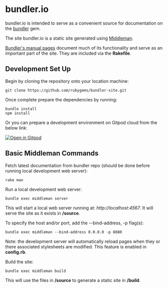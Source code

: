 # bundler.io
bundler.io is intended to serve as a convenient source for documentation on the [bundler](https://github.com/rubygems/rubygems) gem.

The site bundler.io is a static site generated using [Middleman](http://middlemanapp.com/).

[Bundler's manual pages](https://github.com/rubygems/rubygems/tree/master/bundler/lib/bundler/man) document much of its functionality and serve as an important part of the site. They are included via the **Rakefile**.

## Development Set Up

Begin by cloning the repository onto your location machine:

    git clone https://github.com/rubygems/bundler-site.git

Once complete prepare the dependencies by running:

    bundle install
    npm install

Or you can prepare a development environment on Gitpod cloud from the below link:

[![Open in Gitpod](https://gitpod.io/button/open-in-gitpod.svg)](https://gitpod.io/#https://github.com/rubygems/bundler-site)

## Basic Middleman Commands

Fetch latest documentation from bundler repo (should be done before running local development web server):

    rake man

Run a local development web server:

    bundle exec middleman server

This will start a local web server running at: *http://localhost:4567*. It will serve the site as it exists in **/source**.

To specify the host and/or port, add the --bind-address, -p flag(s):

    bundle exec middleman --bind-address 0.0.0.0 -p 8080

Note: the development server will automatically reload pages when they or there associated stylesheets are modified. This feature is enabled in **config.rb**.

Build the site:

    bundle exec middleman build

This will use the files in **/source** to generate a static site in **/build**.
